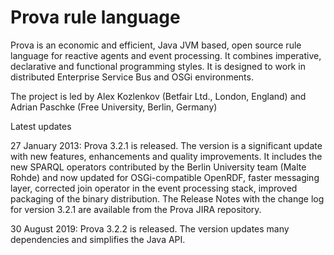 Prova rule language
===================

Prova is an economic and efficient, Java JVM based, open source rule language for reactive agents and event processing. It combines imperative, declarative and functional programming styles. It is designed to work in distributed Enterprise Service Bus and OSGi environments.

The project is led by Alex Kozlenkov (Betfair Ltd., London, England) and Adrian Paschke (Free University, Berlin, Germany)

Latest updates

27 January 2013: Prova 3.2.1 is released. The version is a significant update with new features, enhancements and quality improvements. It includes the new SPARQL operators contributed by the Berlin University team (Malte Rohde) and now updated for OSGi-compatible OpenRDF, faster messaging layer, corrected join operator in the event processing stack, improved packaging of the binary distribution. The Release Notes with the change log for version 3.2.1 are available from the Prova JIRA repository.

30 August 2019: Prova 3.2.2 is released. The version updates many dependencies and simplifies the Java API.
